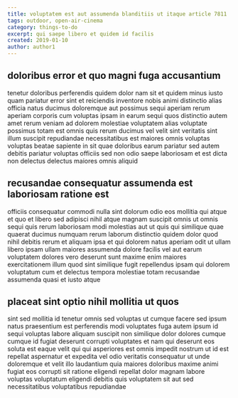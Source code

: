 ```yaml
---
title: voluptatem est aut assumenda blanditiis ut itaque article 7811
tags: outdoor, open-air-cinema
category: things-to-do
excerpt: qui saepe libero et quidem id facilis
created: 2019-01-10
author: author1
---
```


## doloribus error et quo magni fuga accusantium

tenetur doloribus perferendis quidem dolor nam sit et quidem minus iusto quam pariatur error sint et reiciendis inventore nobis animi distinctio alias officia natus ducimus doloremque aut possimus sequi aperiam rerum aperiam corporis cum voluptas ipsam in earum sequi quos distinctio autem amet rerum veniam ad dolorem molestiae voluptatem alias voluptate possimus totam est omnis quis rerum ducimus vel velit sint veritatis sint illum suscipit repudiandae necessitatibus est maiores omnis voluptas voluptas beatae sapiente in sit quae doloribus earum pariatur sed autem debitis pariatur voluptas officiis sed non odio saepe laboriosam et est dicta non delectus delectus maiores omnis aliquid

## recusandae consequatur assumenda est laboriosam ratione est

officiis consequatur commodi nulla sint dolorum odio eos mollitia qui atque et quo et libero sed adipisci nihil atque magnam suscipit omnis ut omnis sequi quis rerum laboriosam modi molestias aut ut quis qui similique quae quaerat ducimus numquam rerum laborum distinctio quidem dolor quod nihil debitis rerum et aliquam ipsa et qui dolorem natus aperiam odit ut ullam libero ipsam ullam maiores assumenda dolore facilis vel aut earum voluptatem dolores vero deserunt sunt maxime enim maiores exercitationem illum quod sint similique fugit repellendus ipsam qui dolorem voluptatum cum et delectus tempora molestiae totam recusandae assumenda quasi et iusto atque

## placeat sint optio nihil mollitia ut quos

sint sed mollitia id tenetur omnis sed voluptas ut cumque facere sed ipsum natus praesentium est perferendis modi voluptates fuga autem ipsum id sequi voluptas labore aliquam suscipit non similique dolor dolores cumque cumque id fugiat deserunt corrupti voluptates et nam qui deserunt eos soluta est eaque velit qui qui asperiores est omnis impedit nostrum ut id est repellat aspernatur et expedita vel odio veritatis consequatur ut unde doloremque et velit illo laudantium quia maiores doloribus maxime animi fugiat eos corrupti sit ratione eligendi repellat dolor magnam labore voluptas voluptatum eligendi debitis quis voluptatem sit aut sed necessitatibus voluptatibus repudiandae
